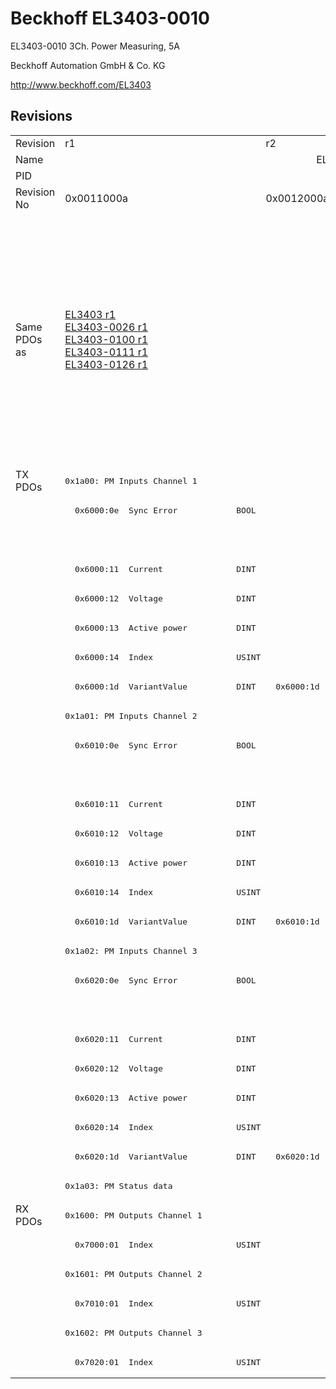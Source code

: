 # Beckhoff EL3403-0010

EL3403-0010 3Ch. Power Measuring, 5A

Beckhoff Automation GmbH & Co. KG

http://www.beckhoff.com/EL3403

## Revisions
<table>
<tr >
<td>Revision</td>
<td>r1</td>
<td>r2</td>
<td>r3</td>
<td>r4</td>
<td>r5</td>
<td>r6</td>
<td>r7</td>
<td>r8</td>
</tr>
<tr >
<td>Name</td>
<td colspan=8 align="center">EL3403-0010 3Ch. Power Measuring, 5A</td>
</tr>
<tr >
<td>PID</td>
<td colspan=8 align="center">0x0d4b3052</td>
</tr>
<tr >
<td>Revision No</td>
<td>0x0011000a</td>
<td>0x0012000a</td>
<td>0x0013000a</td>
<td>0x0014000a</td>
<td>0x0015000a</td>
<td>0x0016000a</td>
<td>0x0017000a</td>
<td>0x0018000a</td>
</tr>
<tr >
<td>Same PDOs as</td>
<td><a href="EL3403">EL3403 r1</a><br/><a href="EL3403-0026">EL3403-0026 r1</a><br/><a href="EL3403-0100">EL3403-0100 r1</a><br/><a href="EL3403-0111">EL3403-0111 r1</a><br/><a href="EL3403-0126">EL3403-0126 r1</a></td>
<td colspan=4 align="center"><a href="EL3403">EL3403 r2</a><br/><a href="EL3403">EL3403 r3</a><br/><a href="EL3403">EL3403 r4</a><br/><a href="EL3403">EL3403 r5</a><br/><a href="EL3403-0026">EL3403-0026 r2</a><br/><a href="EL3403-0026">EL3403-0026 r3</a><br/><a href="EL3403-0026">EL3403-0026 r4</a><br/><a href="EL3403-0026">EL3403-0026 r5</a><br/><a href="EL3403-0100">EL3403-0100 r2</a><br/><a href="EL3403-0100">EL3403-0100 r3</a><br/><a href="EL3403-0100">EL3403-0100 r4</a><br/><a href="EL3403-0100">EL3403-0100 r5</a><br/><a href="EL3403-0111">EL3403-0111 r2</a><br/><a href="EL3403-0111">EL3403-0111 r3</a><br/><a href="EL3403-0111">EL3403-0111 r4</a><br/><a href="EL3403-0111">EL3403-0111 r5</a><br/><a href="EL3403-0126">EL3403-0126 r2</a><br/><a href="EL3403-0126">EL3403-0126 r3</a><br/><a href="EL3403-0126">EL3403-0126 r4</a><br/><a href="EL3403-0126">EL3403-0126 r5</a></td>
<td colspan=3 align="center"><a href="EL3403">EL3403 r6</a><br/><a href="EL3403">EL3403 r7</a><br/><a href="EL3403-0026">EL3403-0026 r6</a><br/><a href="EL3403-0026">EL3403-0026 r7</a><br/><a href="EL3403-0026">EL3403-0026 r8</a><br/><a href="EL3403-0100">EL3403-0100 r6</a><br/><a href="EL3403-0100">EL3403-0100 r7</a><br/><a href="EL3403-0100">EL3403-0100 r8</a><br/><a href="EL3403-0111">EL3403-0111 r6</a><br/><a href="EL3403-0111">EL3403-0111 r7</a><br/><a href="EL3403-0111">EL3403-0111 r8</a><br/><a href="EL3403-0126">EL3403-0126 r6</a><br/><a href="EL3403-0126">EL3403-0126 r7</a><br/><a href="EL3403-0126">EL3403-0126 r8</a><br/><a href="EL3403-0333">EL3403-0333 r7</a><br/><a href="EL3403-0333">EL3403-0333 r8</a></td>
</tr>
<tr class="txpdo pdosection">
<td rowspan=25 valign=top>TX PDOs</td>
<td colspan=8 align="left"><pre>0x1a00: PM Inputs Channel 1</pre></td>
<td></td>
</tr>
<tr class="txpdo">
<td colspan=5 align="left"><pre>  0x6000:0e  Sync Error            BOOL</pre></td>
<td colspan=3 align="left"></td>
</tr>
<tr class="txpdo">
<td colspan=5 align="left"></td>
<td colspan=3 align="left"><pre>  0x6000:10  TxPDO Toggle          BOOL</pre></td>
</tr>
<tr class="txpdo">
<td colspan=8 align="left"><pre>  0x6000:11  Current               DINT</pre></td>
</tr>
<tr class="txpdo">
<td colspan=8 align="left"><pre>  0x6000:12  Voltage               DINT</pre></td>
</tr>
<tr class="txpdo">
<td colspan=8 align="left"><pre>  0x6000:13  Active power          DINT</pre></td>
</tr>
<tr class="txpdo">
<td colspan=8 align="left"><pre>  0x6000:14  Index                 USINT</pre></td>
</tr>
<tr class="txpdo">
<td><pre>  0x6000:1d  VariantValue          DINT</pre></td>
<td colspan=7 align="left"><pre>  0x6000:1d  Variant value         DINT</pre></td>
</tr>
<tr class="txpdo pdosection">
<td colspan=8 align="left"><pre>0x1a01: PM Inputs Channel 2</pre></td>
</tr>
<tr class="txpdo">
<td colspan=5 align="left"><pre>  0x6010:0e  Sync Error            BOOL</pre></td>
<td colspan=3 align="left"></td>
</tr>
<tr class="txpdo">
<td colspan=5 align="left"></td>
<td colspan=3 align="left"><pre>  0x6010:10  TxPDO Toggle          BOOL</pre></td>
</tr>
<tr class="txpdo">
<td colspan=8 align="left"><pre>  0x6010:11  Current               DINT</pre></td>
</tr>
<tr class="txpdo">
<td colspan=8 align="left"><pre>  0x6010:12  Voltage               DINT</pre></td>
</tr>
<tr class="txpdo">
<td colspan=8 align="left"><pre>  0x6010:13  Active power          DINT</pre></td>
</tr>
<tr class="txpdo">
<td colspan=8 align="left"><pre>  0x6010:14  Index                 USINT</pre></td>
</tr>
<tr class="txpdo">
<td><pre>  0x6010:1d  VariantValue          DINT</pre></td>
<td colspan=7 align="left"><pre>  0x6010:1d  Variant value         DINT</pre></td>
</tr>
<tr class="txpdo pdosection">
<td colspan=8 align="left"><pre>0x1a02: PM Inputs Channel 3</pre></td>
</tr>
<tr class="txpdo">
<td colspan=5 align="left"><pre>  0x6020:0e  Sync Error            BOOL</pre></td>
<td colspan=3 align="left"></td>
</tr>
<tr class="txpdo">
<td colspan=5 align="left"></td>
<td colspan=3 align="left"><pre>  0x6020:10  TxPDO Toggle          BOOL</pre></td>
</tr>
<tr class="txpdo">
<td colspan=8 align="left"><pre>  0x6020:11  Current               DINT</pre></td>
</tr>
<tr class="txpdo">
<td colspan=8 align="left"><pre>  0x6020:12  Voltage               DINT</pre></td>
</tr>
<tr class="txpdo">
<td colspan=8 align="left"><pre>  0x6020:13  Active power          DINT</pre></td>
</tr>
<tr class="txpdo">
<td colspan=8 align="left"><pre>  0x6020:14  Index                 USINT</pre></td>
</tr>
<tr class="txpdo">
<td><pre>  0x6020:1d  VariantValue          DINT</pre></td>
<td colspan=7 align="left"><pre>  0x6020:1d  Variant value         DINT</pre></td>
</tr>
<tr class="txpdo pdosection">
<td colspan=8 align="left"><pre>0x1a03: PM Status data</pre></td>
</tr>
<tr class="rxpdo pdosection">
<td rowspan=6 valign=top>RX PDOs</td>
<td colspan=8 align="left"><pre>0x1600: PM Outputs Channel 1</pre></td>
<td></td>
</tr>
<tr class="rxpdo">
<td colspan=8 align="left"><pre>  0x7000:01  Index                 USINT</pre></td>
</tr>
<tr class="rxpdo pdosection">
<td colspan=8 align="left"><pre>0x1601: PM Outputs Channel 2</pre></td>
</tr>
<tr class="rxpdo">
<td colspan=8 align="left"><pre>  0x7010:01  Index                 USINT</pre></td>
</tr>
<tr class="rxpdo pdosection">
<td colspan=8 align="left"><pre>0x1602: PM Outputs Channel 3</pre></td>
</tr>
<tr class="rxpdo">
<td colspan=8 align="left"><pre>  0x7020:01  Index                 USINT</pre></td>
</tr>
</table>
